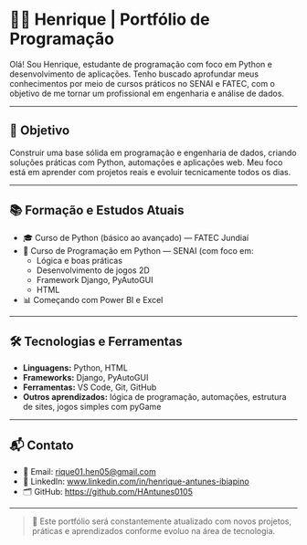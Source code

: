 # 👨‍💻 Henrique | Portfólio de Programação

Olá! Sou Henrique, estudante de programação com foco em Python e desenvolvimento de aplicações. Tenho buscado aprofundar meus conhecimentos por meio de cursos práticos no SENAI e FATEC, com o objetivo de me tornar um profissional em engenharia e análise de dados.

---

## 🎯 Objetivo

Construir uma base sólida em programação e engenharia de dados, criando soluções práticas com Python, automações e aplicações web. Meu foco está em aprender com projetos reais e evoluir tecnicamente todos os dias.

---

## 📚 Formação e Estudos Atuais

- 🎓 Curso de Python (básico ao avançado) — FATEC Jundiaí
- 🧠 Curso de Programação em Python — SENAI (com foco em:
  - Lógica e boas práticas
  - Desenvolvimento de jogos 2D
  - Framework Django, PyAutoGUI
  - HTML
- 📊 Começando com Power BI e Excel

---

## 🛠️ Tecnologias e Ferramentas

- **Linguagens:** Python, HTML
- **Frameworks:** Django, PyAutoGUI
- **Ferramentas:** VS Code, Git, GitHub
- **Outros aprendizados:** lógica de programação, automações, estrutura de sites, jogos simples com pyGame

---

## 📬 Contato

- 📧 Email: rique01.hen05@gmail.com
- 💼 LinkedIn: www.linkedin.com/in/henrique-antunes-ibiapino
- 🗂 GitHub: https://github.com/HAntunes0105

---

> 🔄 Este portfólio será constantemente atualizado com novos projetos, práticas e aprendizados conforme evoluo na área de tecnologia.



<!--
**HAntunes0105/HAntunes0105** is a ✨ _special_ ✨ repository because its `README.md` (this file) appears on your GitHub profile.

Here are some ideas to get you started:

- 🔭 I’m currently working on ...
- 🌱 I’m currently learning ...
- 👯 I’m looking to collaborate on ...
- 🤔 I’m looking for help with ...
- 💬 Ask me about ...
- 📫 How to reach me: ...
- 😄 Pronouns: ...
- ⚡ Fun fact: ...
-->
